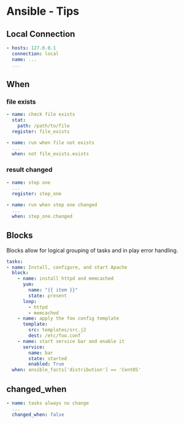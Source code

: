 # Ansible - Tips

## Local Connection

```yaml
- hosts: 127.0.0.1
  connection: local
  name: ...
  ...
```

## When

### file exists

```yaml
- name: check file exists
  stat:
    path: /path/to/file
  register: file_exists

- name: run when file not exists
  ...
  when: not file_exists.exists
```

### result changed

```yaml
- name: step one
  ...
  register: step_one

- name: run when step one changed
  ...
  when: step_one.changed
```

## Blocks

Blocks allow for logical grouping of tasks and in play error handling.

```yaml
tasks:
- name: Install, configure, and start Apache
  block:
    - name: install httpd and memcached
      yum:
        name: "{{ item }}"
        state: present
      loop:
        - httpd
        - memcached
    - name: apply the foo config template
      template:
        src: templates/src.j2
        dest: /etc/foo.conf
    - name: start service bar and enable it
      service:
        name: bar
        state: started
        enabled: True
  when: ansible_facts['distribution'] == 'CentOS'
```

## changed_when

```yaml
- name: tasks always no change
  ...
  changed_when: false
```

